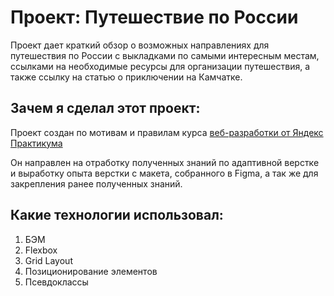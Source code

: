 # Проект: Путешествие по России

Проект дает краткий обзор о возможных направлениях для путешествия по России с выкладками по самыми интересным местам, ссылками на необходимые ресурсы для организации путешествия, а также ссылку на статью о приключении на Камчатке.

## Зачем я сделал этот проект:
Проект создан по мотивам и правилам курса [веб-разработки от Яндекс Практикума](https://praktikum.yandex.ru/web/ "Веб-разработка от Яндекса!")

Он направлен на отработку полученных знаний по адаптивной верстке и выработку опыта верстки с макета, собранного в Figma, а так же для закрепления ранее полученных знаний.

## Какие технологии использовал:
1. БЭМ
2. Flexbox
3. Grid Layout
4. Позиционирование элементов
5. Псевдоклассы
